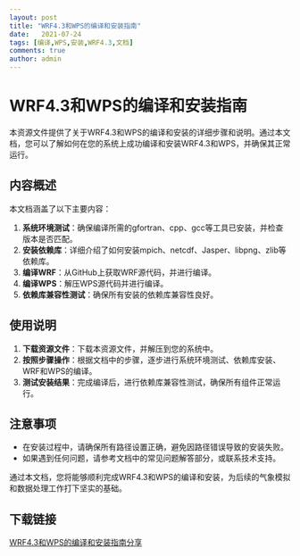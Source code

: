 ```yaml
---
layout: post
title: "WRF4.3和WPS的编译和安装指南"
date:   2021-07-24
tags: [编译,WPS,安装,WRF4.3,文档]
comments: true
author: admin
---
```

# WRF4.3和WPS的编译和安装指南

本资源文件提供了关于WRF4.3和WPS的编译和安装的详细步骤和说明。通过本文档，您可以了解如何在您的系统上成功编译和安装WRF4.3和WPS，并确保其正常运行。

## 内容概述

本文档涵盖了以下主要内容：

1. **系统环境测试**：确保编译所需的gfortran、cpp、gcc等工具已安装，并检查版本是否匹配。
2. **安装依赖库**：详细介绍了如何安装mpich、netcdf、Jasper、libpng、zlib等依赖库。
3. **编译WRF**：从GitHub上获取WRF源代码，并进行编译。
4. **编译WPS**：解压WPS源代码并进行编译。
5. **依赖库兼容性测试**：确保所有安装的依赖库兼容性良好。

## 使用说明

1. **下载资源文件**：下载本资源文件，并解压到您的系统中。
2. **按照步骤操作**：根据文档中的步骤，逐步进行系统环境测试、依赖库安装、WRF和WPS的编译。
3. **测试安装结果**：完成编译后，进行依赖库兼容性测试，确保所有组件正常运行。

## 注意事项

- 在安装过程中，请确保所有路径设置正确，避免因路径错误导致的安装失败。
- 如果遇到任何问题，请参考文档中的常见问题解答部分，或联系技术支持。

通过本文档，您将能够顺利完成WRF4.3和WPS的编译和安装，为后续的气象模拟和数据处理工作打下坚实的基础。

## 下载链接

[WRF4.3和WPS的编译和安装指南分享](https://pan.quark.cn/s/8caa9721e7c7)